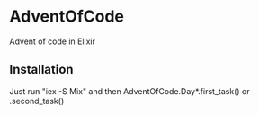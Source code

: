 # AdventOfCode

Advent of code in Elixir

## Installation

Just run "iex -S Mix" and then AdventOfCode.Day*.first_task() or .second_task()

